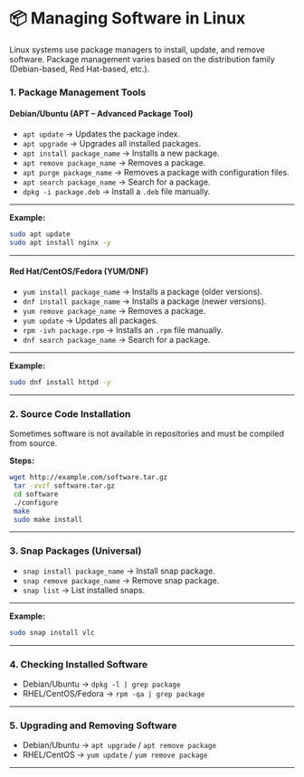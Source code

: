 # 📦 Managing Software in Linux

Linux systems use package managers to install, update, and remove software. Package management varies based on the distribution family (Debian-based, Red Hat-based, etc.).

### 1. **Package Management Tools**

#### Debian/Ubuntu (APT – Advanced Package Tool)

*  `apt update` → Updates the package index.
*  `apt upgrade` → Upgrades all installed packages.
*  `apt install package_name` → Installs a new package.
* `apt remove package_name` → Removes a package.
*  `apt purge package_name` → Removes a package with configuration files.
*  `apt search package_name` → Search for a package.
*  `dpkg -i package.deb` → Install a `.deb` file manually.

---

**Example:**

```bash
sudo apt update
sudo apt install nginx -y
```

---

#### Red Hat/CentOS/Fedora (YUM/DNF)

* `yum install package_name` → Installs a package (older versions).
* `dnf install package_name` → Installs a package (newer versions).
* `yum remove package_name` → Removes a package.
* `yum update` → Updates all packages.
* `rpm -ivh package.rpm` → Installs an `.rpm` file manually.
* `dnf search package_name` → Search for a package.

---


**Example:**

```bash
sudo dnf install httpd -y
```

---



### 2. **Source Code Installation**

Sometimes software is not available in repositories and must be compiled from source.

**Steps:**

```bash
wget http://example.com/software.tar.gz
 tar -xvzf software.tar.gz
 cd software
 ./configure
 make
 sudo make install
```

---

### 3. **Snap Packages (Universal)**

* `snap install package_name` → Install snap package.
* `snap remove package_name` → Remove snap package.
* `snap list` → List installed snaps.

---

**Example:**

```bash
sudo snap install vlc
```

---

### 4. **Checking Installed Software**

* Debian/Ubuntu → `dpkg -l | grep package`
* RHEL/CentOS/Fedora → `rpm -qa | grep package`

---

### 5. **Upgrading and Removing Software**

* Debian/Ubuntu → `apt upgrade` / `apt remove package`
* RHEL/CentOS → `yum update` / `yum remove package`

---
